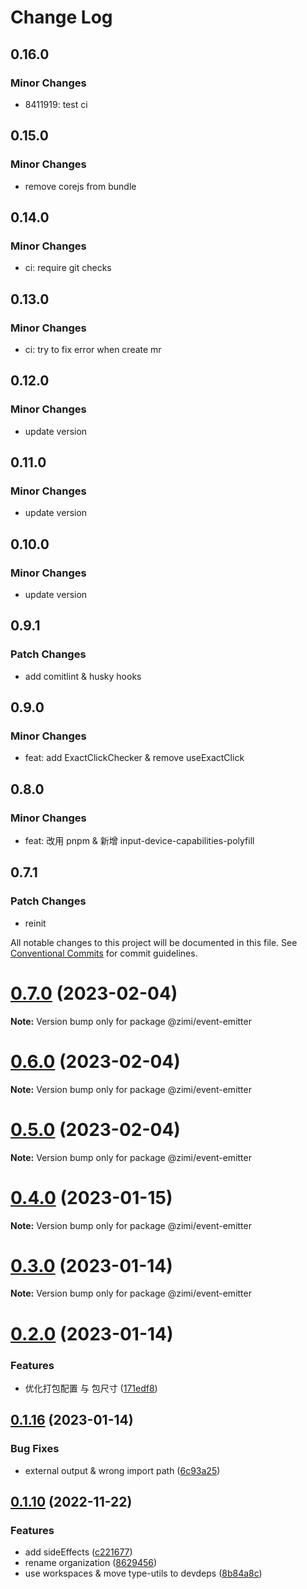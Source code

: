 # Change Log

## 0.16.0

### Minor Changes

- 8411919: test ci

## 0.15.0

### Minor Changes

- remove corejs from bundle

## 0.14.0

### Minor Changes

- ci: require git checks

## 0.13.0

### Minor Changes

- ci: try to fix error when create mr

## 0.12.0

### Minor Changes

- update version

## 0.11.0

### Minor Changes

- update version

## 0.10.0

### Minor Changes

- update version

## 0.9.1

### Patch Changes

- add comitlint & husky hooks

## 0.9.0

### Minor Changes

- feat: add ExactClickChecker & remove useExactClick

## 0.8.0

### Minor Changes

- feat: 改用 pnpm & 新增 input-device-capabilities-polyfill

## 0.7.1

### Patch Changes

- reinit

All notable changes to this project will be documented in this file.
See [Conventional Commits](https://conventionalcommits.org) for commit guidelines.

# [0.7.0](https://github.com/xiaomingTang/xiaoming/compare/v0.6.0...v0.7.0) (2023-02-04)

**Note:** Version bump only for package @zimi/event-emitter

# [0.6.0](https://github.com/xiaomingTang/xiaoming/compare/v0.5.0...v0.6.0) (2023-02-04)

**Note:** Version bump only for package @zimi/event-emitter

# [0.5.0](https://github.com/xiaomingTang/xiaoming/compare/v0.4.0...v0.5.0) (2023-02-04)

**Note:** Version bump only for package @zimi/event-emitter

# [0.4.0](https://github.com/xiaomingTang/xiaoming/compare/v0.3.1...v0.4.0) (2023-01-15)

**Note:** Version bump only for package @zimi/event-emitter

# [0.3.0](https://github.com/xiaomingTang/xiaoming/compare/v0.2.0...v0.3.0) (2023-01-14)

**Note:** Version bump only for package @zimi/event-emitter

# [0.2.0](https://github.com/xiaomingTang/xiaoming/compare/v0.1.16...v0.2.0) (2023-01-14)

### Features

- 优化打包配置 与 包尺寸 ([171edf8](https://github.com/xiaomingTang/xiaoming/commit/171edf82059cd76a216f7c6ea14ededb7003d0ea))

## [0.1.16](https://github.com/xiaomingTang/xiaoming/compare/v0.1.15...v0.1.16) (2023-01-14)

### Bug Fixes

- external output & wrong import path ([6c93a25](https://github.com/xiaomingTang/xiaoming/commit/6c93a25c479dc81b4d2a10c8eb07cb63e07c4b05))

## [0.1.10](https://github.com/xiaomingTang/xiaoming/compare/v0.1.9...v0.1.10) (2022-11-22)

### Features

- add sideEffects ([c221677](https://github.com/xiaomingTang/xiaoming/commit/c221677bca63787cdbf9ff6087211204e5ed384b))
- rename organization ([8629456](https://github.com/xiaomingTang/xiaoming/commit/86294565d727d165aacc0099238c1ed5f7b16c41))
- use workspaces & move type-utils to devdeps ([8b84a8c](https://github.com/xiaomingTang/xiaoming/commit/8b84a8c4106f8858e7fa252cc07992146afad526))
